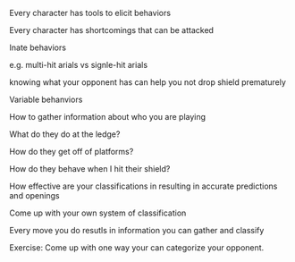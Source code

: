 Every character has tools to elicit behaviors

Every character has shortcomings that can be attacked

Inate behaviors

e.g. multi-hit arials vs signle-hit arials

knowing what your opponent has can help you not drop shield prematurely

Variable behanviors

How to gather information about who you are playing

What do they do at the ledge?

How do they get off of platforms?

How do they behave when I hit their shield?

How effective are your classifications in resulting in accurate predictions and openings

Come up with your own system of classification

Every move you do resutls in information you can gather and classify


Exercise: Come up with one way your can categorize your opponent.
